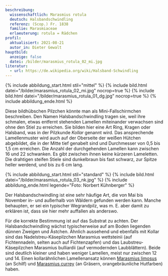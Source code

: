 ```yaml
---
beschreibung:
  wissenschaftlich: Marasmius rotula
  deutsch: Halsbandschwindling
  referenz: (Scop.) Fr. 1838
  familie: Marasmiaceae
  erlaeuterung: rotula = Rädchen
profil:
  aktualisiert: 2021-08-21
  autor_in: Dieter Gewalt
hauptbild:
  anzeige: false
  datei: /bilder/marasmius_rotula_02_mi.jpg
literatur:
  - url: https://de.wikipedia.org/wiki/Halsband-Schwindling
---
```

{% include abbildung_start.html stil="mittel" %}
{% include bild.html datei="/bilder/marasmius_rotula_02_mi.jpg" nocrop=true %}
{% include bild.html datei="/bilder/marasmius_rotula_01_dg.jpg" nocrop=true %}
{% include abbildung_ende.html %}

Diese bildhübschen Pilzchen könnte man als Mini-Fallschirmchen beschreiben. Den Namen Halsbandschwindling tragen sie, weil ihre schmalen, etwas entfernt stehenden Lamellen miteinander verwachsen sind ohne den Stiel zu erreichen. Sie bilden hier eine Art Ring, Kragen oder Halsband, was in der Pilzkunde *Kollar* genannt wird. Das ansprechende Lamellenmuster wird auch auf der Oberseite der weißen Hütchen abgebildet, die in der Mitte tief genabelt sind und Durchmesser von 0,5 bis 1,5 cm erreichen. Die Anzahl der durchgehenden Lamellen kann zwischen 16 und 22 schwanken. Es gibt zwischen ihnen keine kürzeren Lameletten. Die drahtigen steifen Stiele sind dunkelbraun bis fast schwarz, zur Spitze heller werdend, und bis zu 6 cm lang.

{% include abbildung_start.html stil="standard" %}
{% include bild.html datei="/bilder/marasmius_rotula_03_nk.jpg" %}
{% include abbildung_ende.html legende="Foto: Norbert Kühnberger" %}

Der Halsbandschwindling ist eine sehr häufige Art, die von Mai bis November in- und außerhalb von Wäldern gefunden werden kann. Manche behaupten, er sei ein typischer Wegrandpilz, was m. E. aber damit zu erklären ist, dass sie hier mehr auffallen als anderswo.

Für die korrekte Bestimmung ist auf das Substrat zu achten. Der Halsbandschwindling wächst typischerweise auf am Boden liegenden dünnen Zweigen und Ästchen. Ähnlich aussehend und ebenfalls mit Kollar sind das Nadelstreu-Käsepilzchen Marasmius wettsteinii (auf Fichtennadeln, selten auch auf Fichtenzapfen) und das Laubstreu-Käsepilzchen Marasmius bulliardii (auf vermodernden Laubblättern). Beide sind deutlich kleiner und haben weniger Lamellen, meist nur zwischen 12 und 14. Einen kollarähnlichen Lamellenansatz können [Marasmius limosus](/pilze/marasmius-limosus-schilf-schwindling) (an Schilf) und [Marasmius currey](/pilze/marasmius-curreyi-grasschwindling) (an Gräsern, orangebräunliche Hutfarben) haben.
